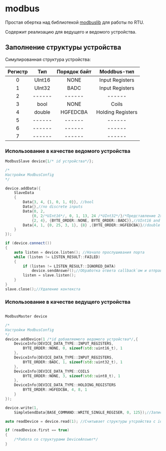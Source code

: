 # modbus

Простая обертка над библиотекой [modbuslib](https://github.com/stephane/libmodbus) для работы по RTU.

Содержит реализацию для ведущего и ведомого устройства.

## Заполнение структуры устройства

Симулированная структура устройства:
 
| Регистр | Тип | Порядок байт | Moddbus-тип   |
| :---:  |  :---:   |  :---:  |   :---:  |
|0|UInt16|  NONE| Input Registers  |
|1|UInt32|  BADC| Input Registers  |
|2|------|------| ------ |
|3| bool |  NONE|  Coils |
|4|double|HGFEDCBA|Holding Registers |
|5|------|------|------ |
|6|------|------|------ |
|7|------|------| ------|

### Использование в качестве ведомого устройства
```cpp
ModbusSlave device{1/* id устройства*/};

/*
Настройки ModbusConfig
*/

device.addData({
    SlaveData
    {
        Data{3, 4, {1, 0, 1, 0}}, //bool
        Data{},//no discrete inputs
        Data{0, 2, 
            {0, 2/*UInt16*/, 0, 1, 13, 24 /*UInt32*/}/*Представление 2х значений в std::uint8_t[]*/,
            {2, 4}, {BYTE_ORDER::NONE, BYTE_ORDER::BADC}},//UInt16 and UInt32
        Data{4, 1, {0, 25, 3, 1}, {8} ,{BYTE_ORDER::HGFEDCBA}}//double
    }
});

if (device.connect())
{
    auto listen = device.listen(); //Начало прослушивания порта
    while (listen != LISTEN_RESULT::FAILED)
    {
        if (listen != LISTEN_RESULT::IGNORED_DATA)
            device.sendAnswer();//Обработка ответа callback`ом и отправка ответа
        listen = slave.listen();
    }
}
slave.close();//Удаление контекста

```


### Использование в качестве ведущего устройства

```cpp

ModbusMaster device

/*
Настройки ModbusConfig
*/
device.addDevice(1 /*id добавляемого ведомого устройства*/,{
    DeviceInfo{DEVICE_DATA_TYPE::INPUT_REGISTERS,
        BYTE_ORDER::NONE, 0, sizeof(std::uint16_t), 1
    },
    DeviceInfo{DEVICE_DATA_TYPE::INPUT_REGISTERS,
        BYTE_ORDER::BADC, 1, sizeof(std::uint32_t), 1
    },
    DeviceInfo{DEVICE_DATA_TYPE::COILS
        BYTE_ORDER::NONE, 3, sizeof(std::uint8_t), 1
    },
    DeviceInfo{DEVICE_DATA_TYPE::HOLDING_REGISTERS
        BYTE_ORDER::HGFEDCBA, 4, 8, 1
    }
});

device.write(1, 
    SimpleSendData{BASE_COMMAND::WRITE_SINGLE_REGISER, 0, 125});//Запись в UInt16 значения 125

auto readDevice = device.read(1); //Считывает структуры утсройства с id == 1

if (readDevice.first == true)
{
    /*Работа со структурами DeviceAnswer*/
}

```